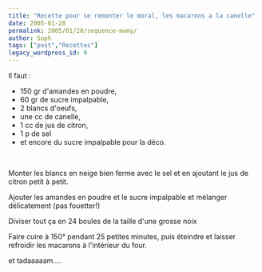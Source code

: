 ```yaml
---
title: "Recette pour se remonter le moral, les macarons a la canelle"
date: 2005-01-28
permalink: 2005/01/28/sequence-mamy/
author: Soph
tags: ["post","Recettes"]
legacy_wordpress_id: 9
---
```


Il faut&nbsp;:

 <ul> <li>150 gr d'amandes en poudre, <br /></li> <li>60 gr de sucre impalpable, <br /></li> <li>2 blancs d'oeufs, <br /></li> <li>une cc de canelle, <br /></li> <li>1 cc de jus de citron,<br /></li> <li>1 p de sel <br /></li> <li>et encore du sucre impalpable pour la déco.<br /></li> </ul> 

<!-- excerpt -->

<br />

Monter les blancs en neige bien ferme avec le sel et en ajoutant le jus de citron petit à petit.<br />

Ajouter les amandes en poudre et le sucre impalpable et mélanger délicatement (pas fouetter!)<br />

Diviser tout ça en 24 boules de la taille d'une grosse noix<br />

Faire cuire à 150° pendant 25 petites minutes, puis éteindre et laisser refroidir les macarons à l'intérieur du four.

et tadaaaaam....<br />
